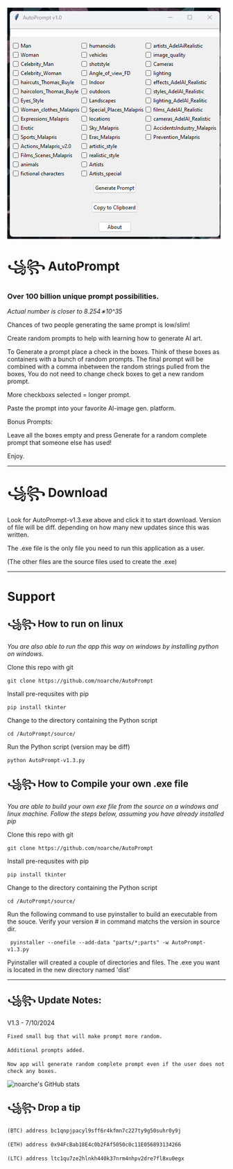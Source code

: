 

![screenshot](https://github.com/noarche/AutoPrompt/blob/main/source/AutoPrompt.gif?raw=true)



# ꧁꧂ AutoPrompt
### Over 100 billion unique prompt possibilities. 

*Actual number is closer to 8.254∗10^35*

 Chances of two people generating the same prompt is low/slim!

Create random prompts to help with learning how to generate AI art.


To Generate a prompt place a check in the boxes. 
Think of these boxes as containers with a bunch of random prompts.
The final prompt will be combined with a comma inbetween
the random strings pulled from the boxes,
You do not need to change check boxes to get a new random
prompt. 

More checkboxs selected = longer prompt. 

Paste the prompt into your favorite Al-image gen. platform.

Bonus Prompts:

Leave all the boxes empty and press Generate for a random complete prompt that someone else has used!

Enjoy.

------------------------------------------------

# ꧁꧂ Download

Look for AutoPrompt-v1.3.exe above and click it to start download. Version of file will be diff. depending on how many new 
 updates since this was written. 

The .exe file is the only file you need to run this application as a user. 

(The other files are the source files used to create the .exe)

------------------------------------------------

# Support


## ꧁꧂ How to run on linux 

*You are also able to run the app this way on windows by installing python on windows.* 

Clone this repo with git

    git clone https://github.com/noarche/AutoPrompt

Install pre-requsites with pip

    pip install tkinter

Change to the directory containing the Python script

    cd /AutoPrompt/source/

Run the Python script (version may be diff)

    python AutoPrompt-v1.3.py



## ꧁꧂ How to Compile your own .exe file 

*You are able to build your own exe file from the source on a windows and linux machine. Follow the steps below, assuming you have already installed pip*

Clone this repo with git

    git clone https://github.com/noarche/AutoPrompt

Install pre-requsites with pip

    pip install tkinter

Change to the directory containing the Python script
  	
    cd /AutoPrompt/source/

Run the following command to use pyinstaller to build an executable from the souce. Verify your version # in command matchs the version in source  dir. 
     
     pyinstaller --onefile --add-data "parts/*;parts" -w AutoPrompt-v1.3.py

Pyinstaller will created a couple of directories and files. The .exe you want is located in the new directory named 'dist'

------------------------------------------------


## ꧁꧂ Update Notes:


V1.3 - 7/10/2024

    Fixed small bug that will make prompt more random. 

    Additional prompts added. 

    Now app will generate random complete prompt even if the user does not check any boxes. 



![noarche's GitHub stats](https://github-readme-stats.vercel.app/api?username=noarche&show_icons=true&theme=transparent)


## ꧁꧂ Drop a tip

    (BTC) address bc1qnpjpacyl9sff6r4kfmn7c227ty9g50suhr0y9j
    
    (ETH) address 0x94FcBab18E4c0b2FAf5050c0c11E056893134266
    
    (LTC) address ltc1qu7ze2hlnkh440k37nrm4nhpv2dre7fl8xu0egx





